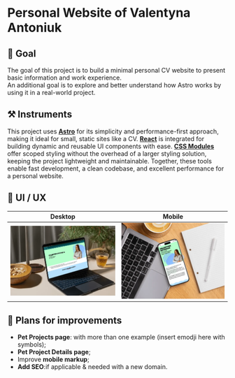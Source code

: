 # Personal Website of Valentyna Antoniuk

## 🚀 Goal
The goal of this project is to build a minimal personal CV website to present basic information and work experience.  
An additional goal is to explore and better understand how Astro works by using it in a real-world project.

## ⚒️ Instruments
This project uses **[Astro](https://astro.build/)** for its simplicity and performance-first approach, making it ideal for small, static sites like a CV.
**[React](https://reactjs.org/)** is integrated for building dynamic and reusable UI components with ease.
**[CSS Modules](https://github.com/css-modules/css-modules)** offer scoped styling without the overhead of a larger styling solution, keeping the project lightweight and maintainable.
Together, these tools enable fast development, a clean codebase, and excellent performance for a personal website.

## 🎨 UI / UX
Desktop       |  Mobile
:-------------------------:|:-------------------------:
![plot](./public/readme/mock-desktop.webp) |  ![plot](./public/readme/mock-mobile.webp)

## 📅 Plans for improvements
 
- **Pet Projects page**: with more than one example (insert emodji here with symbols);
- **Pet Project Details page**;
- Improve **mobile markup**;
- **Add SEO**:if applicable & needed with a new domain.
